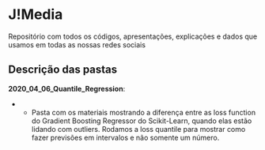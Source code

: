 # J!Media

Repositório com todos os códigos, apresentações, explicações e dados que usamos em todas as nossas redes sociais

## Descrição das pastas

**2020_04_06_Quantile_Regression**:
- - Pasta com os materiais mostrando a diferença entre as loss function do Gradient Boosting Regressor do Scikit-Learn, quando elas estão lidando com outliers. Rodamos a loss quantile para mostrar como fazer previsões em intervalos e não somente um número.